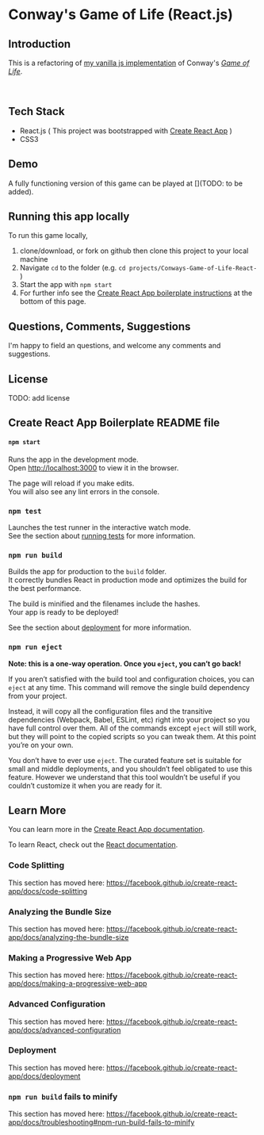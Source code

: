 # Conway's Game of Life (React.js)

  
  
## Introduction
This is a refactoring of [my vanilla js implementation](https://github.com/Malkymalc/Game_of_Life) of Conway's [*Game of Life*](https://en.wikipedia.org/wiki/Conway%27s_Game_of_Life).

<br />

## Tech Stack
 - React.js ( This project was bootstrapped with [Create React App](https://github.com/facebook/create-react-app) )
 - CSS3
 

## Demo
A fully functioning version of this game can be played at [](TODO: to be added).


## Running this app locally

To run this game locally, 
1. clone/download, or fork on github then clone this project to your local machine
2. Navigate `cd` to the folder (e.g. `cd projects/Conways-Game-of-Life-React-` )
3. Start the app with `npm start`
4. For further info see the [Create React App boilerplate instructions](#create-react-app-boilerplate-readme-file) at the bottom of this page.


## Questions, Comments, Suggestions

I'm happy to field an questions, and welcome any comments and suggestions.


## License

TODO: add license




## Create React App Boilerplate README file


#### `npm start`

Runs the app in the development mode.<br>
Open [http://localhost:3000](http://localhost:3000) to view it in the browser.

The page will reload if you make edits.<br>
You will also see any lint errors in the console.

### `npm test`

Launches the test runner in the interactive watch mode.<br>
See the section about [running tests](https://facebook.github.io/create-react-app/docs/running-tests) for more information.

### `npm run build`

Builds the app for production to the `build` folder.<br>
It correctly bundles React in production mode and optimizes the build for the best performance.

The build is minified and the filenames include the hashes.<br>
Your app is ready to be deployed!

See the section about [deployment](https://facebook.github.io/create-react-app/docs/deployment) for more information.

### `npm run eject`

**Note: this is a one-way operation. Once you `eject`, you can’t go back!**

If you aren’t satisfied with the build tool and configuration choices, you can `eject` at any time. This command will remove the single build dependency from your project.

Instead, it will copy all the configuration files and the transitive dependencies (Webpack, Babel, ESLint, etc) right into your project so you have full control over them. All of the commands except `eject` will still work, but they will point to the copied scripts so you can tweak them. At this point you’re on your own.

You don’t have to ever use `eject`. The curated feature set is suitable for small and middle deployments, and you shouldn’t feel obligated to use this feature. However we understand that this tool wouldn’t be useful if you couldn’t customize it when you are ready for it.

## Learn More

You can learn more in the [Create React App documentation](https://facebook.github.io/create-react-app/docs/getting-started).

To learn React, check out the [React documentation](https://reactjs.org/).

### Code Splitting

This section has moved here: https://facebook.github.io/create-react-app/docs/code-splitting

### Analyzing the Bundle Size

This section has moved here: https://facebook.github.io/create-react-app/docs/analyzing-the-bundle-size

### Making a Progressive Web App

This section has moved here: https://facebook.github.io/create-react-app/docs/making-a-progressive-web-app

### Advanced Configuration

This section has moved here: https://facebook.github.io/create-react-app/docs/advanced-configuration

### Deployment

This section has moved here: https://facebook.github.io/create-react-app/docs/deployment

### `npm run build` fails to minify

This section has moved here: https://facebook.github.io/create-react-app/docs/troubleshooting#npm-run-build-fails-to-minify
